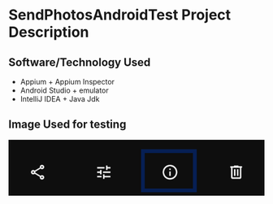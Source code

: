 # SendPhotosAndroidTest Project Description

## Software/Technology Used
- Appium + Appium Inspector
- Android Studio + emulator
- IntelliJ IDEA + Java Jdk

## Image Used for testing
![image description](SendAndroidImageTest/src/main/resources/image-info.png)
